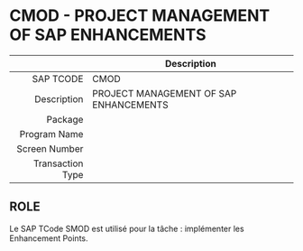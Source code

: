# **CMOD - PROJECT MANAGEMENT OF SAP ENHANCEMENTS**

|                  | Description                            |
|-----------------:|----------------------------------------|
|        SAP TCODE | CMOD                                   |
|      Description | PROJECT MANAGEMENT OF SAP ENHANCEMENTS |
|          Package |                                        |
|     Program Name |                                        |
|    Screen Number |                                        |
| Transaction Type |                                        |

## ROLE

Le SAP TCode SMOD est utilisé pour la tâche : implémenter les Enhancement Points.
